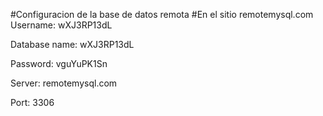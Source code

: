 #Configuracion de la base de datos remota
#En el sitio remotemysql.com
Username: wXJ3RP13dL

Database name: wXJ3RP13dL

Password: vguYuPK1Sn

Server: remotemysql.com

Port: 3306